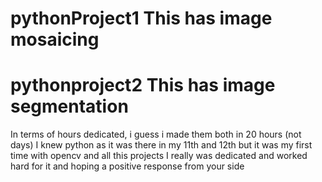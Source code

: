 # pythonProject1 This has image mosaicing

# pythonproject2 This has image segmentation

In terms of hours dedicated, i guess i made them both in 20 hours (not days)
I knew python as it was there in my 11th and 12th but it was my first time with opencv and all this projects
I really was dedicated and worked hard for it and hoping a positive response from your side
